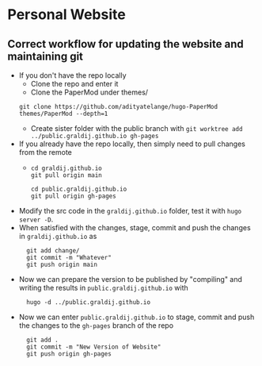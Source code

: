 # Personal Website
## Correct workflow for updating the website and maintaining git
- If you don't have the repo locally
  - Clone the repo and enter it
  - Clone the PaperMod under themes/
  ```
  git clone https://github.com/adityatelange/hugo-PaperMod themes/PaperMod --depth=1
  ```
  - Create sister folder with the public branch with 
  `
    git worktree add ../public.graldij.github.io gh-pages
  `
- If you already have the repo locally, then simply need to pull changes from the remote
  - ```
    cd graldij.github.io
    git pull origin main
    
    cd public.graldij.github.io
    git pull origin gh-pages
    ```
- Modify the src code in the `graldij.github.io` folder, test it with `hugo server -D`.
- When satisfied with the changes, stage, commit and push the changes in `graldij.github.io` as
  ```
    git add change/
    git commit -m "Whatever"
    git push origin main
  ```
- Now we can prepare the version to be published by "compiling" and writing the results in `public.graldij.github.io` with 
  ```
    hugo -d ../public.graldij.github.io
  ```
- Now we can enter `public.graldij.github.io` to stage, commit and push the changes to the `gh-pages` branch of the repo
  ```
    git add .
    git commit -m "New Version of Website"
    git push origin gh-pages
  ```
